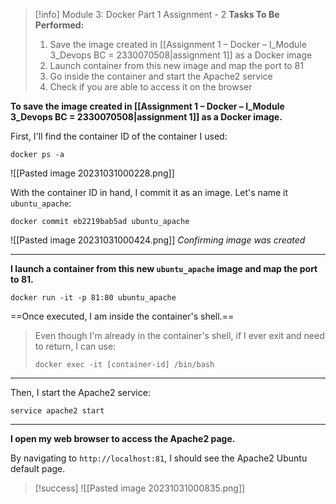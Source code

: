 
> [!info] Module 3: Docker Part 1 Assignment - 2
> **Tasks To Be Performed:** 
> 1. Save the image created in [[Assignment 1 – Docker – I_Module 3_Devops BC = 2330070508|assignment 1]] as a Docker image 
> 2. Launch container from this new image and map the port to 81 
> 3. Go inside the container and start the Apache2 service 
> 4. Check if you are able to access it on the browser



**To save the image created in [[Assignment 1 – Docker – I_Module 3_Devops BC = 2330070508|assignment 1]] as a Docker image.**

First, I'll find the container ID of the container I used:
```
docker ps -a
```
![[Pasted image 20231031000228.png]]

With the container ID in hand, I commit it as an image. Let's name it `ubuntu_apache`:
```
docker commit eb2219bab5ad ubuntu_apache
```
![[Pasted image 20231031000424.png]]
*Confirming image was created*

---

**I launch a container from this new `ubuntu_apache` image and map the port to 81.**

```
docker run -it -p 81:80 ubuntu_apache
```

==Once executed, I am inside the container's shell.==

> Even though I'm already in the container's shell, if I ever exit and need to return, I can use:
> ```
> docker exec -it [container-id] /bin/bash
> ```

---

Then, I start the Apache2 service:
```
service apache2 start
```

---

**I open my web browser to access the Apache2 page.**

By navigating to `http://localhost:81`, I should see the Apache2 Ubuntu default page.

> [!success]
> ![[Pasted image 20231031000835.png]]